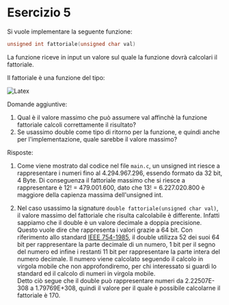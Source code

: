 # Esercizio 5

Si vuole implementare la seguente funzione:

```c
unsigned int fattoriale(unsigned char val)
```

La funzione riceve in input un valore sul quale la funzione dovrà calcolari il fattoriale.

Il fattoriale è una funzione del tipo:

![Latex](https://latex.codecogs.com/gif.latex?f(x)&space;=&space;x!&space;=&space;x&space;\cdot&space;(x&space;-&space;1)&space;\cdot&space;...&space;\cdot&space;2&space;\cdot&space;1)

Domande aggiuntive:

1. Qual è il valore massimo che può assumere val affinchè la funzione fattoriale calcoli correttamente il risultato?
2. Se usassimo double come tipo di ritorno per la funzione, e quindi anche per l'implementazione, quale sarebbe il valore massimo?

Risposte:

1. Come viene mostrato dal codice nel file ```main.c```, un unsigned int riesce a rappresentare i numeri fino al 4.294.967.296, essendo formato da 32 bit, 4 Byte. Di conseguenza il fattoriale massimo che si riesce a rappresentare è 12! = 479.001.600, dato che 13! = 6.227.020.800 è maggiore della capienza massima dell'unsigned int.

2. Nel caso usassimo la signature ```double fattoriale(unsigned char val)```, il valore massimo del fattoriale che risulta calcolabile è differente. Infatti sappiamo che il double è un valore decimale a doppia precisione. Questo vuole dire che rappresenta i valori grazie a 64 bit. Con riferimento allo standard [IEEE 754-1985](https://en.wikipedia.org/wiki/IEEE_754-1985), il double utilizza 52 dei suoi 64 bit per rappresentare la parte decimale di un numero, 1 bit per il segno del numero ed infine i restanti 11 bit per rappresentare la parte intera del numero decimale. Il numero viene calcolato seguendo il calcolo in virgola mobile che non approfondiremo, per chi interessato si guardi lo standard ed il calcolo di numeri in virgola mobile.  
Detto ciò segue che il double può rappresentare numeri da 2.22507E-308 a 1.79769E+308, quindi il valore per il quale è possibile calcolarne il fattoriale è 170.
